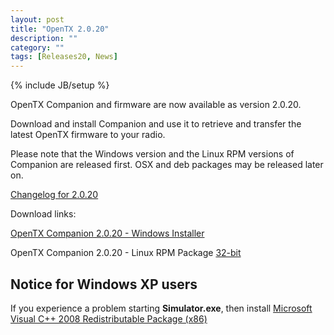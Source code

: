 ```yaml
---
layout: post
title: "OpenTX 2.0.20"
description: ""
category: ""
tags: [Releases20, News]
---
```

{% include JB/setup %}

OpenTX Companion and firmware are now available as version 2.0.20.
 
Download and install Companion and use it to retrieve and transfer the latest OpenTX firmware to your radio.

Please note that the Windows version and the Linux RPM versions of Companion are released first. OSX and deb packages may be released later on.

[Changelog for 2.0.20](https://github.com/opentx/opentx/releases/tag/2.0.20)

Download links:

[OpenTX Companion 2.0.20 - Windows Installer](http://downloads-20.open-tx.org/companion/companionInstall_2.0.20.exe)

OpenTX Companion 2.0.20 - Linux RPM Package [32-bit](http://downloads-20.open-tx.org/companion/companion-2.0.20-i686.rpm)

## Notice for Windows XP users
If you experience a problem starting **Simulator.exe**, then install [Microsoft Visual C++ 2008 Redistributable Package (x86)](http://www.microsoft.com/en-us/download/details.aspx?id=29)

